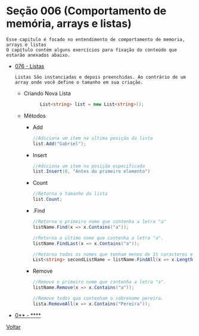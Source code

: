 # Seção 006 (Comportamento de memória, arrays e listas)

    Esse capitulo é focado no entendimento de comportamento de memoria, arrays e listas
    O capítulo contém alguns exercícios para fixação do conteúdo que estarão anexados abaixo.

* [076 - Listas](./076_Listas/Program.cs)
  ```
  Listas São instanciadas e depois preenchidas. Ao contrário de um array onde você define o tamanho em sua criação.
  ```

    * Criando Nova Lista
        ```csharp
              List<string> list = new List<string>();
        ```
    * Métodos

      * Add
        ```csharp
        //Adiciona um item na ultima posição da lista
        list.Add("Gabriel");
        ```
      * Insert
        ```csharp
        //Adiciona um item na posição especificada
        list.Insert(0, "Antes do primeiro elemento")
        ```

      * Count 
        ```csharp
        //Retorna o tamanho da lista
        list.Count;
        ```

      * .Find
        ```csharp
        //Retorna o primeiro nome que contenha a letra "a"
        listName.Find(x => x.Contains("a"));
        
        //Retorna o último nome que contenha a letra "a".
        listName.FindLast(x => x.Contains("a"));

        //Retorna todos os nomes que tenham menos de 15 caracteres e coloca em outra lista.
        List<string> secondListName = listName.FindAll(x => x.Length < 15);
        ```

      * Remove
        ```csharp
        //Remove o primeiro nome que contenha a letra "a".
        listName.Remove(x => x.Contains("a"));

        //Remove todos qua contenham o sobrenome pereira.
        lista.RemoveAll(x => x.Contains("Pereira"));
        ```

* [0** - ****](./076_Listas/Program.cs)

[Voltar](../README.md)